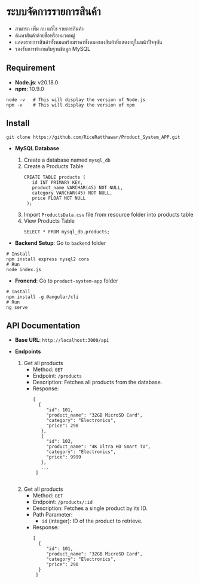 # ระบบจัดการรายการสินค้า
- สามารถ เพิ่ม ลบ แก้ไข รายการสินค้า 
- ค้นหาสินค้าด้วยชื่อหรือหมวดหมู่
- แสดงรายการสินค้าทั้งหมดพร้อมราคาทั้งหมดของสินค้าที่แสดงอยู่ในหน้าปัจจุบัน
- รองรับการทำงานกับฐานข้อมูล MySQL
  
## Requirement
- **Node.js**: v20.18.0
- **npm**: 10.9.0
```
node -v   # This will display the version of Node.js
npm -v    # This will display the version of npm
```
## Install
```
git clone https://github.com/RiceRatthawan/Product_System_APP.git
```
- **MySQL Database**
  1. Create a database named `mysql_db`
  2. Create a Products Table
     ```
     CREATE TABLE products (
        id INT PRIMARY KEY,
        product_name VARCHAR(45) NOT NULL,
        category VARCHAR(45) NOT NULL,
        price FLOAT NOT NULL
      );
     ```
  3. Import `ProductsData.csv` file from resource folder into products table
  4. View Products Table
     ```
     SELECT * FROM mysql_db.products;
     ```
  
 - **Backend Setup**: Go to `backend` folder
```
# Install
npm install express nysql2 cors
# Run
node index.js
```
- **Fronend**: Go to `product-system-app` folder
```
# Install
npm install -g @angular/cli
# Run
ng serve
```
## API Documentation
- **Base URL**: 
```http://localhost:3000/api```

- **Endpoints**
  1. Get all products
     - Method: `GET`
     - Endpoint: `/products`
     - Description: Fetches all products from the database.
     - Response:
       ```
       [
         {
            "id": 101,
            "product_name": "32GB MicroSD Card",
            "category": "Electronics",
            "price": 290
          },
          {
            "id": 102,
            "product_name": "4K Ultra HD Smart TV",
            "category": "Electronics",
            "price": 9999
          },
          ...
        ]
      ```
  2. Get all products
     - Method: `GET`
     - Endpoint: `/products/:id`
     - Description: Fetches a single product by its ID.
     - Path Parameter:
        - `id` (integer): ID of the product to retrieve.
     - Response:
       ```
       [
         {
            "id": 101,
            "product_name": "32GB MicroSD Card",
            "category": "Electronics",
            "price": 290
         }
        ]
      ```
